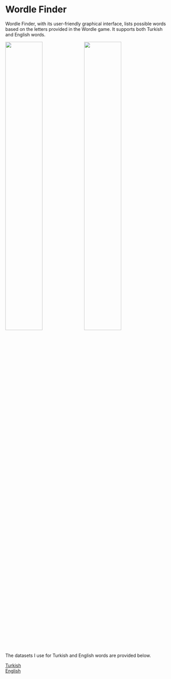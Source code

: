 # Wordle Finder 

Wordle Finder, with its user-friendly graphical interface, lists possible words based on the letters provided in the Wordle game. It supports both Turkish and English words. 

<img src="https://github.com/user-attachments/assets/2ce53237-a045-4111-9a92-bba888baab77" width=48%>
<img src="https://github.com/user-attachments/assets/a521faec-859a-4e39-a293-efc64e164bf6" width=48%>

<br>
<br>

The datasets I use for Turkish and English words are provided below.

<a href="https://github.com/CanNuhlar/Turkce-Kelime-Listesi">Turkish</a>
<br>
<a href="https://github.com/dwyl/english-words/tree/master">English</a>
